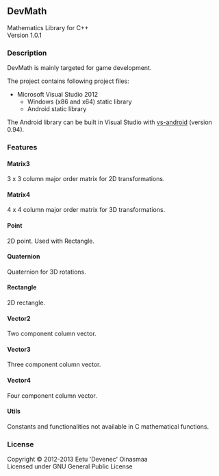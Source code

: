 ## DevMath

Mathematics Library for C++  
Version 1.0.1


### Description

DevMath is mainly targeted for game development.

The project contains following project files:

+ Microsoft Visual Studio 2012
  + Windows (x86 and x64) static library
  + Android static library

The Android library can be built in Visual Studio with [vs-android] (version 0.94).


### Features

#### Matrix3

3 x 3 column major order matrix for 2D transformations.

#### Matrix4

4 x 4 column major order matrix for 3D transformations.

#### Point

2D point. Used with Rectangle.

#### Quaternion

Quaternion for 3D rotations.

#### Rectangle

2D rectangle.

#### Vector2

Two component column vector.

#### Vector3

Three component column vector.

#### Vector4

Four component column vector.

#### Utils

Constants and functionalities not available in C mathematical functions.


### License

Copyright &copy; 2012-2013 Eetu 'Devenec' Oinasmaa  
Licensed under GNU General Public License

[vs-android]: http://code.google.com/p/vs-android/
